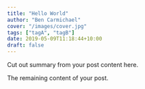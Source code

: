 ```yaml
---
title: "Hello World"
author: "Ben Carmichael"
cover: "/images/cover.jpg"
tags: ["tagA", "tagB"]
date: 2019-05-09T11:18:44+10:00
draft: false
---
```


Cut out summary from your post content here.

<!--more-->

The remaining content of your post.
